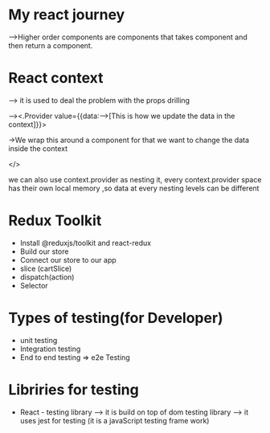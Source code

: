 # My react journey
-->Higher order components are components that takes component and then return a component.



# React context
--> it is used to deal the problem with the props drilling

--><<ContextName>.Provider value={{data:<data that come from api>-->[This is how we update the data in the context]}}> 

  ->We wrap this around a component for that we want to change the data inside the context


 </<ContextName>>

 we can also use context.provider as nesting it, every context.provider space has their own local memory ,so data at every nesting levels can be different


 # Redux Toolkit
  - Install @reduxjs/toolkit and react-redux
  - Build our store
  - Connect our store to our app
  - slice (cartSlice)
  - dispatch(action)
  - Selector


  # Types of testing(for Developer)
  - unit testing
  - Integration testing
  - End to end testing => e2e Testing

  # Libriries for testing
  - React - testing library
  --> it is build on top of dom testing library
  --> it uses jest for testing (it is a javaScript testing frame work) 